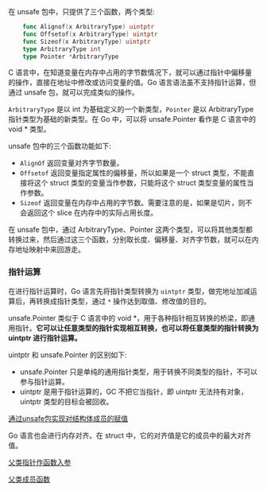
在 unsafe 包中，只提供了三个函数，两个类型:
```go
    func Alignof(x ArbitraryType) uintptr
    func Offsetof(x ArbitraryType) uintptr
    func Sizeof(x ArbitraryType) uintptr
    type ArbitraryType int
    type Pointer *ArbitraryType
```

C 语言中，在知道变量在内存中占用的字节数情况下，就可以通过指针中偏移量的操作，直接在地址中修改或访问变量的值。Go 语言语法虽不支持指针运算，但通过 unsafe 包，就可以完成类似的操作。

`ArbitraryType` 是以 int 为基础定义的一个新类型，`Pointer` 是以 ArbitraryType 指针类型为基础的新类型。在 Go 中，可以将 unsafe.Pointer 看作是 C 语言中的 void * 类型。

unsafe 包中的三个函数功能如下:
* `AlignOf` 返回变量对齐字节数量。
* `Offsetof` 返回变量指定属性的偏移量，所以如果是一个 struct 类型，不能直接将这个 struct 类型的变量当作参数，只能将这个 struct 类型变量的属性当作参数。
* `Sizeof` 返回变量在内存中占用的字节数。需要注意的是，如果是切片，则不会返回这个 slice 在内存中的实际占用长度。

在 unsafe 包中，通过 ArbitraryType、Pointer 这两个类型，可以将其他类型都转换过来，然后通过这三个函数，分别取长度、偏移量、对齐字节数，就可以在内存地址映射中来回游走。

### 指针运算

在进行指针运算时，Go 语言先将指针类型转换为 `uintptr` 类型，做完地址加减运算后，再转换成指针类型，通过 `*` 操作达到取值、修改值的目的。

unsafe.Pointer 类似于 C 语言中的 void *，用于各种指针相互转换的桥梁，即通用指针。<strong>它可以让任意类型的指针实现相互转换，也可以将任意类型的指针转换为 uintptr 进行指针运算。</strong>

uintptr 和 unsafe.Pointer 的区别如下:
* unsafe.Pointer 只是单纯的通用指针类型，用于转换不同类型的指针，不可以参与指针运算。
* uintptr 是用于指针运算的，GC 不把它当指针，即 uintptr 无法持有对象，uintptr 类型的目标会被回收。

[通过unsafe包实现对结构体成员的赋值](02/unsafe_struct.go)

Go 语言也会进行内存对齐。在 struct 中，它的对齐值是它的成员中的最大对齐值。

[父类指针作函数入参](02/as_parameter.go)

[父类成员函数](02/as_member.go)
